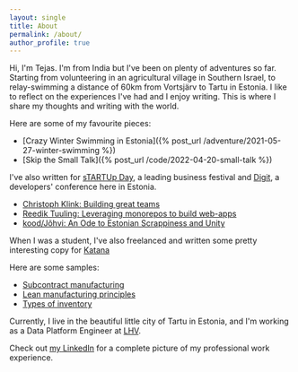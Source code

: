 ```yaml
---
layout: single
title: About
permalink: /about/
author_profile: true
---
```


Hi, I'm Tejas. I'm from India but I've been on plenty of adventures so far. Starting from volunteering in an agricultural village in Southern Israel, to relay-swimming a distance of 60km from Vortsjärv to Tartu in Estonia. I like to reflect on the experiences I've had and I enjoy writing. This is where I share my thoughts and writing with the world.

Here are some of my favourite pieces:

- [Crazy Winter Swimming in Estonia]({% post_url /adventure/2021-05-27-winter-swimming %})
- [Skip the Small Talk]({% post_url /code/2022-04-20-small-talk %})

I've also written for [sTARTUp Day](https://www.startupday.ee/), a leading business festival and [Digit](https://www.digit.dev/), a developers' conference here in Estonia.

- [Christoph Klink: Building great teams](https://www.startupday.ee/news/christoph-klink-from-antler-creating-the-right-conditions-for-building-great-teams)
- [Reedik Tuuling: Leveraging monorepos to build web-apps](https://www.digit.dev/blog/reedik-tuuling-leveraging-monorepo-at-ridango)
- [kood/Jõhvi: An Ode to Estonian Scrappiness and Unity](https://www.startupday.ee/news/johvi-coding-school-an-ode-to-estonian-scrappiness-and-unity)

When I was a student, I've also freelanced and written some pretty interesting copy for [Katana](https://katanamrp.com/)

Here are some samples:

- [Subcontract manufacturing](https://katanamrp.com/blog/subcontract-manufacturing/)
- [Lean manufacturing principles](https://katanamrp.com/lean-manufacturing/)
- [Types of inventory](https://katanamrp.com/types-of-inventory/)

Currently, I live in the beautiful little city of Tartu in Estonia, and I'm working as a Data Platform Engineer at [LHV](https://www.lhv.ee/en).

Check out [my LinkedIn](https://www.linkedin.com/in/tejasanilshah/) for a complete picture of my professional work experience.
